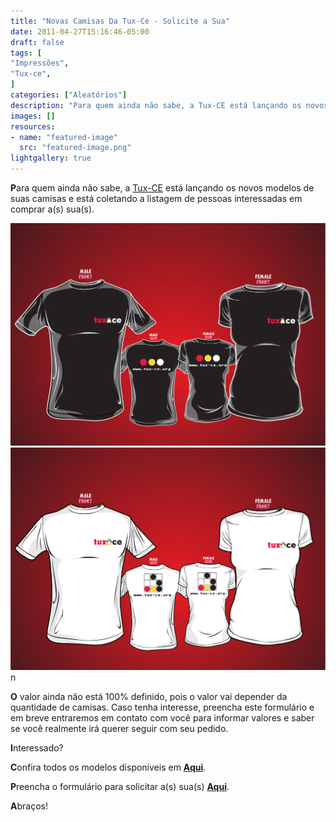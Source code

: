 ```yaml
---
title: "Novas Camisas Da Tux-Ce - Solicite a Sua"
date: 2011-04-27T15:16:46-05:00
draft: false
tags: [
"Impressões",
"Tux-ce",
]
categories: ["Aleatórios"]
description: "Para quem ainda não sabe, a Tux-CE está lançando os novos modelos de suas camisas e está coletando a listagem de pessoas interessadas em comprar a(s) sua(s)."
images: []
resources:
- name: "featured-image"
  src: "featured-image.png"
lightgallery: true
---
```

**P**ara quem ainda não sabe, a [Tux-CE](https://www.tux-ce.org) está lançando os novos modelos de suas camisas e está coletando a listagem de pessoas interessadas em comprar a(s) sua(s).

<!--mnore-->

![Camisa Tux-Ce](camisatux1.jpg)
![Camisa Tux-Ce](camisatux2.jpg)n

**O** valor ainda não está 100% definido, pois o valor vai depender da quantidade de camisas. Caso tenha interesse, preencha este formulário e em breve entraremos em contato com você para informar valores e saber se você realmente irá querer seguir com seu pedido.

**I**nteressado?

**C**onfira todos os modelos disponíveis em **[Aqui](https://camisas.tux-ce.org)**.

**P**reencha o formulário para solicitar a(s) sua(s) **[Aqui](https://formcamisas.tux-ce.org)**.

**A**braços!
